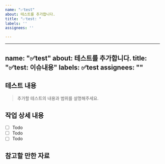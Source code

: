 ```yaml
---
name: "✅test"
about: 테스트를 추가합니다.
title: "✅test: "
labels: ''
assignees: ''

---
```


---
name: "✅test"
about: 테스트를 추가합니다.
title: "✅test: 이슈내용"
labels: ✅test
assignees: ""
---

## 테스트 내용

> 추가할 테스트의 내용과 범위를 설명해주세요.

## 작업 상세 내용

- [ ] Todo
- [ ] Todo
- [ ] Todo

## 참고할 만한 자료
